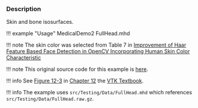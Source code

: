 ### Description

Skin and bone isosurfaces.

!!! example "Usage"
    MedicalDemo2 FullHead.mhd

!!! note
   The skin color was selected from Table 7 in [Improvement of Haar Feature Based Face Detection in OpenCV Incorporating Human Skin Color Characteristic](https://www.researchgate.net/publication/310443424_Improvement_of_Haar_Feature_Based_Face_Detection_in_OpenCV_Incorporating_Human_Skin_Color_Characteristic)

!!! note
    This original source code for this example is [here](https://gitlab.kitware.com/vtk/vtk/blob/395857190c8453508d283958383bc38c9c2999bf/Examples/Medical/Cxx/Medical2.cxx).

!!! info
    See [Figure 12-3](../../../VTKBook/12Chapter12/#Figure%2012-3) in [Chapter 12](../../../VTKBook/12Chapter12) the [VTK Textbook](../../../VTKBook/01Chapter1).

!!! info
    The example uses `src/Testing/Data/FullHead.mhd` which references `src/Testing/Data/FullHead.raw.gz`.
